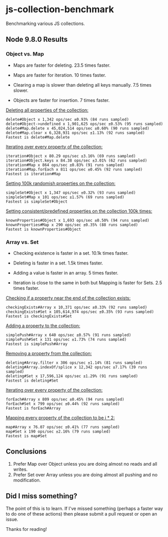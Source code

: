 # js-collection-benchmark
Benchmarking various JS collections.

## Node 9.8.0 Results

### Object vs. Map

* Maps are faster for deleting. 23.5 times faster.
* Maps are faster for iteration. 10 times faster.

* Clearing a map is slower than deleting all keys manually. 7.5 times slower.

* Objects are faster for insertion. 7 times faster.

[Deleting all properties of the collection:](./object/delete.js)
```shell
delete#Object x 1,342 ops/sec ±0.93% (84 runs sampled)
delete#Object->undefined x 1,901,625 ops/sec ±0.53% (95 runs sampled)
delete#Map.delete x 45,024,514 ops/sec ±0.60% (90 runs sampled)
delete#Map.clear x 6,328,931 ops/sec ±1.13% (92 runs sampled)
Fastest is delete#Map.delete
```

[Iterating over every property of the collection:](./object/iteration.js)
```shell
iteration#Object x 80.29 ops/sec ±3.16% (69 runs sampled)
iteration#Object.keys x 84.38 ops/sec ±3.01% (62 runs sampled)
iteration#Map x 864 ops/sec ±0.83% (91 runs sampled)
iteration#Map.forEach x 811 ops/sec ±0.45% (92 runs sampled)
Fastest is iteration#Map
```

[Setting 100k randomish properties on the collection:](./object/simple-set.js)
```shell
simpleSet#Object x 1,347 ops/sec ±0.32% (93 runs sampled)
simpleSet#Map x 101 ops/sec ±1.57% (69 runs sampled)
Fastest is simpleSet#Object
```

[Setting consistent/predefined properties on the collection 100k times:](./object/known-properties.js)
```shell
knownProperties#Object x 1,693 ops/sec ±0.50% (94 runs sampled)
knownProperties#Map x 290 ops/sec ±0.35% (88 runs sampled)
Fastest is knownProperties#Object
```

### Array vs. Set

* Checking existence is faster in a set. 10.1k times faster.
* Deleting is faster in a set. 1.5k times faster.

* Adding a value is faster in an array. 5 times faster.

* Iteration is close to the same in both but Mapping is faster for Sets. 2.5 times faster.

[Checking if a property near the end of the collection exists:](./array/checking-exists.js)
```shell
checkingExists#Array x 10,371 ops/sec ±0.33% (92 runs sampled)
checkingExists#Set x 105,614,974 ops/sec ±0.35% (93 runs sampled)
Fastest is checkingExists#Set
```

[Adding a property to the collection:](./array/simple-push.js)
```shell
simplePush#Array x 640 ops/sec ±0.57% (91 runs sampled)
simplePush#Set x 131 ops/sec ±1.73% (74 runs sampled)
Fastest is simplePush#Array
```

[Removing a property from the collection:](./array/deleting.js)
```shell
deleting#Array.filter x 306 ops/sec ±1.14% (81 runs sampled)
deleting#Array.indexOf/splice x 12,342 ops/sec ±7.17% (39 runs sampled)
deleting#Set x 17,596,124 ops/sec ±1.29% (91 runs sampled)
Fastest is deleting#Set
```

[Iterating over every property of the collection:](./array/forEach.js)
```shell
forEach#Array x 809 ops/sec ±0.45% (94 runs sampled)
forEach#Set x 799 ops/sec ±0.44% (92 runs sampled)
Fastest is forEach#Array
```

[Mapping every property of the collection to be i * 2:](./array/mapping.js)
```shell
map#Array x 76.07 ops/sec ±0.41% (77 runs sampled)
map#Set x 190 ops/sec ±2.16% (79 runs sampled)
Fastest is map#Set
```

## Conclusions

1. Prefer Map over Object unless you are doing almost no reads and all writes.
2. Prefer Set over Array unless you are doing almost all pushing and no modification.

## Did I miss something?

The point of this is to learn. If I've missed something (perhaps a faster way to do one of these actions) then please submit a pull request or open an issue.

Thanks for reading!
